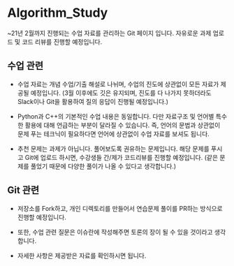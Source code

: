 Algorithm_Study
================

~21년 2월까지 진행되는 수업 자료를 관리하는 Git 페이지 입니다.
자유로운 과제 업로드 및 코드 리뷰를 진행할 예정입니다.

수업 관련
----------------
- 수업 자료는 개념 수업/기출 해설로 나뉘며, 수업의 진도에 상관없이 모든 자료가 제공될 예정입니다.
(3월 이후에도 깃은 유지되며, 진도를 다 나가지 못하더라도 Slack이나 Git을 활용하여 질의 응답이 진행될 예정입니다.)

- Python과 C++의 기본적인 수업 내용은 동일합니다. 다만 자료구조 및 언어별 특수한 활용에 대해 언급하는 부분이 달라질 수 있습니다. 즉, 언어의 문법과 상관없이 문제 푸는 테크닉이 필요하다면 언어에 상관없이 수업 자료를 보셔도 됩니다.

- 추천 문제는 과제가 아닙니다. 풀어보도록 권유하는 문제입니다. 해당 문제를 푸시고 Git에 업로드 하시면, 수강생들 간/제가 코드리뷰를 진행할 예정입니다. (같은 문제를 풀었기 때문에 다양한 풀이가 나올 수 있다고 생각합니다.)

Git 관련
----------------
- 저장소를 Fork하고, 개인 디렉토리를 만들어서 연습문제 풀이를 PR하는 방식으로 진행할 예정입니다.

- 또한, 수업 관련 질문은 이슈란에 작성해주면 토론의 장이 될 수 있을 것이라고 생각합니다.

- 자세한 사항은 제공받은 자료를 확인하시면 됩니다.
